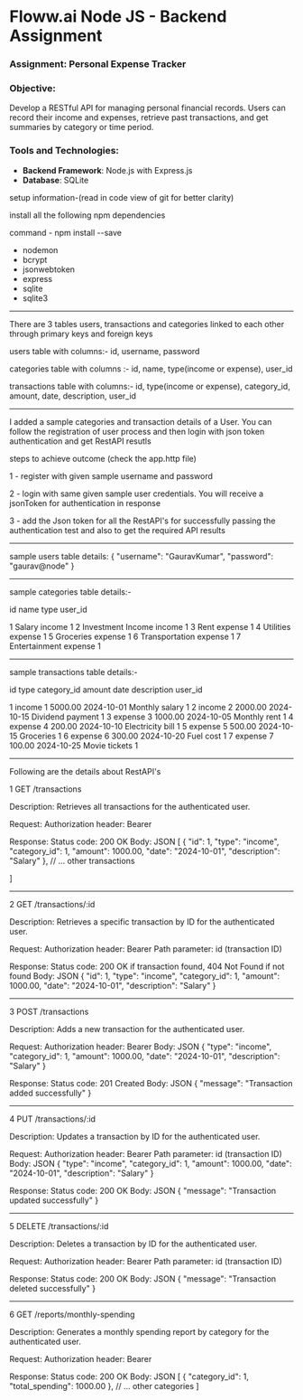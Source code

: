 # Floww.ai Node JS - Backend Assignment

### Assignment: Personal Expense Tracker

### Objective:

Develop a RESTful API for managing personal financial records. Users can record their income and expenses, retrieve past transactions, and get summaries by category or time period.

### Tools and Technologies:

- **Backend Framework**: Node.js with Express.js
- **Database**: SQLite

setup information-(read in code view of git for better clarity)

install all the following npm dependencies

command - npm install <belowDependencies> --save

- nodemon
- bcrypt
- jsonwebtoken
- express
- sqlite
- sqlite3
________________________
There are 3 tables users, transactions and categories linked to each other through primary keys and foreign keys

users table with columns:-
id,	username,	password

categories table with columns :-
id,  name,  type(income or expense),  user_id 

transactions table with columns:-
id,  type(income or expense),  category_id,  amount,  date,  description,  user_id
________________________
I added a sample categories and transaction details of a User. You can follow the registration of user process and then login with json token authentication and get RestAPI resutls

steps to achieve outcome (check the app.http file)

1 - register with given sample username and password

2 - login with same given sample user credentials. You will receive a jsonToken for authentication in response 

3 - add the Json token for all the RestAPI's for successfully passing the authentication test and also to get the required API results
________________________
sample users table details:
{
  "username": "GauravKumar",
  "password": "gaurav@node"
}

--------------

sample categories table details:-

id	name	                    type 	         user_id

1	Salary	                   income	              1
2	Investment Income	         income	              1
3	Rent	                     expense	            1
4	Utilities	                 expense	            1
5	Groceries	                 expense	            1
6	Transportation	           expense	            1
7	Entertainment	             expense	            1

--------------

sample transactions table details:-

id	type	   category_id	 amount	       date	       description	  user_id

1	income	       1	     5000.00	2024-10-01	 Monthly salary	         1
2	income	       2	     2000.00	2024-10-15	 Dividend payment	       1
3	expense	       3	     1000.00	2024-10-05	 Monthly rent	           1
4	expense        4	      200.00	2024-10-10	 Electricity bill	       1
5	expense	       5	      500.00	2024-10-15	 Groceries	             1
6	expense	       6	      300.00	2024-10-20	 Fuel cost	             1
7	expense	       7	      100.00	2024-10-25	 Movie tickets	         1
______________________________

Following are the details about RestAPI's

1 GET /transactions

Description: Retrieves all transactions for the authenticated user.

Request:
Authorization header: Bearer <your-token>

Response:
Status code: 200 OK
Body:
JSON
[
        {
            "id": 1,
            "type": "income",
            "category_id": 1,
            "amount": 1000.00,
            "date": "2024-10-01",
            "description": "Salary"
        },
        // ... other transactions
   
    
]

-------------------------

2 GET /transactions/:id

Description: Retrieves a specific transaction by ID for the authenticated user.

Request:
Authorization header: Bearer <your-token>
Path parameter: id (transaction ID)

Response:
Status code: 200 OK if transaction found, 404 Not Found if not found
Body:
JSON
{
    "id": 1,
    "type": "income",
    "category_id": 1,
    "amount": 1000.00,
    "date": "2024-10-01",
    "description": "Salary"
}

-------------------------

3 POST /transactions

Description: Adds a new transaction for the authenticated user.

Request:
Authorization header: Bearer <your-token>
Body:
JSON
{
    "type": "income",
    "category_id": 1,
    "amount": 1000.00,
    "date": "2024-10-01",
    "description": "Salary"
}

Response:
Status code: 201 Created
Body:
JSON
{
    "message": "Transaction added successfully"
}

-------------------------

4 PUT /transactions/:id

Description: Updates a transaction by ID for the authenticated user.

Request:
Authorization header: Bearer <your-token>
Path parameter: id (transaction ID)
Body:
JSON
{
    "type": "income",
    "category_id": 1,
    "amount": 1000.00,
    "date": "2024-10-01",
    "description": "Salary"
}

Response:
Status code: 200 OK
Body:
JSON
{
    "message": "Transaction updated successfully"
}

-------------------------

5 DELETE /transactions/:id

Description: Deletes a transaction by ID for the authenticated user.

Request:
Authorization header: Bearer <your-token>
Path parameter: id (transaction ID)

Response:
Status code: 200 OK
Body:
JSON
{
    "message": "Transaction deleted successfully"
}

-------------------------

6 GET /reports/monthly-spending

Description: Generates a monthly spending report by category for the authenticated user.

Request:
Authorization header: Bearer <your-token>

Response:
Status code: 200 OK
Body:
JSON
[
    {
        "category_id": 1,
        "total_spending": 1000.00
    },
    // ... other categories
]
